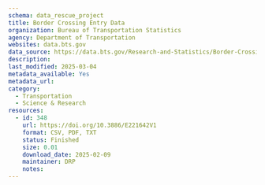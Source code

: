```yaml
---
schema: data_rescue_project 
title: Border Crossing Entry Data
organization: Bureau of Transportation Statistics
agency: Department of Transportation
websites: data.bts.gov
data_source: https://data.bts.gov/Research-and-Statistics/Border-Crossing-Entry-Data/keg4-3bc2/about_data
description: 
last_modified: 2025-03-04
metadata_available: Yes
metadata_url: 
category:
  - Transportation 
  - Science & Research 
resources:
  - id: 348
    url: https://doi.org/10.3886/E221642V1
    format: CSV, PDF, TXT
    status: Finished
    size: 0.01
    download_date: 2025-02-09
    maintainer: DRP
    notes: 
---
```


